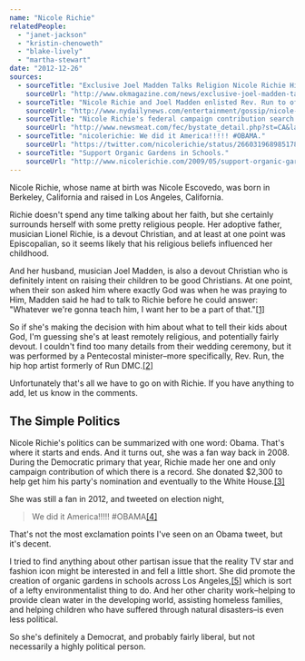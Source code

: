 ```yaml
---
name: "Nicole Richie"
relatedPeople:
  - "janet-jackson"
  - "kristin-chenoweth"
  - "blake-lively"
  - "martha-stewart"
date: "2012-12-26"
sources:
  - sourceTitle: "Exclusive Joel Madden Talks Religion Nicole Richie His Kids Being A Son In Law to Lionel Richie."
    sourceUrl: "http://www.okmagazine.com/news/exclusive-joel-madden-talks-religion-nicole-richie-his-kids-having-lionel-richie-his-father-law"
  - sourceTitle: "Nicole Richie and Joel Madden enlisted Rev. Run to officiate their wedding ceremony."
    sourceUrl: "http://www.nydailynews.com/entertainment/gossip/nicole-richie-joel-madden-enlisted-rev-run-officiate-wedding-ceremony-article-1.474825"
  - sourceTitle: "Nicole Richie's federal campaign contribution search results."
    sourceUrl: "http://www.newsmeat.com/fec/bystate_detail.php?st=CA&last=Richie&first=Nicole"
  - sourceTitle: "nicolerichie: We did it America!!!!! #OBAMA."
    sourceUrl: "https://twitter.com/nicolerichie/status/266031968985178113"
  - sourceTitle: "Support Organic Gardens in Schools."
    sourceUrl: "http://www.nicolerichie.com/2009/05/support-organic-gardens-in-schools/"
---
```


Nicole Richie, whose name at birth was Nicole Escovedo, was born in Berkeley, California and raised in Los Angeles, California.

Richie doesn't spend any time talking about her faith, but she certainly surrounds herself with some pretty religious people. Her adoptive father, musician Lionel Richie, is a devout Christian, and at least at one point was Episcopalian, so it seems likely that his religious beliefs influenced her childhood.

And her husband, musician Joel Madden, is also a devout Christian who is definitely intent on raising their children to be good Christians. At one point, when their son asked him where exactly God was when he was praying to Him, Madden said he had to talk to Richie before he could answer: "Whatever we're gonna teach him, I want her to be a part of that."<a class="source-citation" href="http://www.okmagazine.com/news/exclusive-joel-madden-talks-religion-nicole-richie-his-kids-having-lionel-richie-his-father-law" title="Exclusive Joel Madden Talks Religion Nicole Richie His Kids Being A Son In Law to Lionel Richie.">[1]</a>

So if she's making the decision with him about what to tell their kids about God, I'm guessing she's at least remotely religious, and potentially fairly devout. I couldn't find too many details from their wedding ceremony, but it was performed by a Pentecostal minister–more specifically, Rev. Run, the hip hop artist formerly of Run DMC.<a class="source-citation" href="http://www.nydailynews.com/entertainment/gossip/nicole-richie-joel-madden-enlisted-rev-run-officiate-wedding-ceremony-article-1.474825" title="Nicole Richie and Joel Madden enlisted Rev. Run to officiate their wedding ceremony.">[2]</a>

Unfortunately that's all we have to go on with Richie. If you have anything to add, let us know in the comments.


## The Simple Politics

Nicole Richie's politics can be summarized with one word: Obama. That's where it starts and ends. And it turns out, she was a fan way back in 2008. During the Democratic primary that year, Richie made her one and only campaign contribution of which there is a record. She donated $2,300 to help get him his party's nomination and eventually to the White House.<a class="source-citation" href="http://www.newsmeat.com/fec/bystate_detail.php?st=CA&last=Richie&first=Nicole" title="Nicole Richie&apos;s federal campaign contribution search results.">[3]</a>

She was still a fan in 2012, and tweeted on election night,

>We did it America!!!!! #OBAMA<a class="source-citation" href="https://twitter.com/nicolerichie/status/266031968985178113" title="nicolerichie: We did it America!!!!! #OBAMA.">[4]</a>

That's not the most exclamation points I've seen on an Obama tweet, but it's decent.

I tried to find anything about other partisan issue that the reality TV star and fashion icon might be interested in and fell a little short. She did promote the creation of organic gardens in schools across Los Angeles,<a class="source-citation" href="http://www.nicolerichie.com/2009/05/support-organic-gardens-in-schools/" title="Support Organic Gardens in Schools.">[5]</a> which is sort of a lefty environmentalist thing to do. And her other charity work–helping to provide clean water in the developing world, assisting homeless families, and helping children who have suffered through natural disasters–is even less political.

So she's definitely a Democrat, and probably fairly liberal, but not necessarily a highly political person.